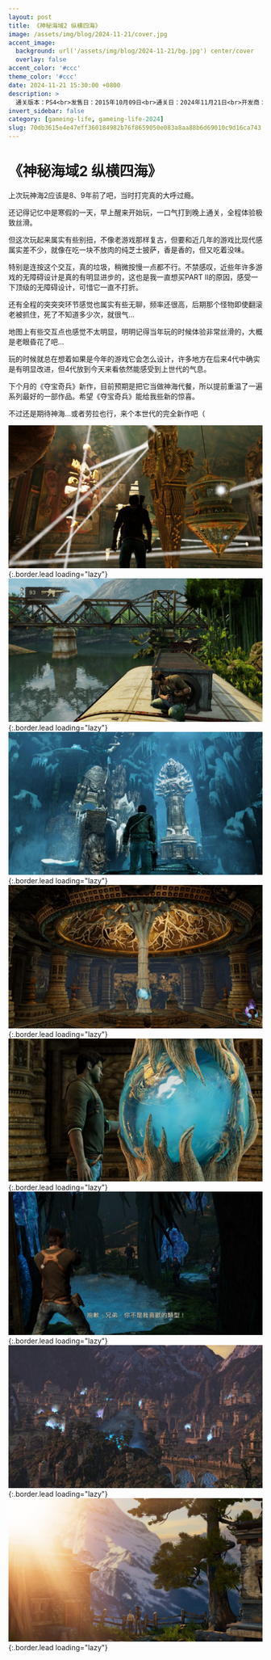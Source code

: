 ```yaml
---
layout: post
title: 《神秘海域2 纵横四海》
image: /assets/img/blog/2024-11-21/cover.jpg
accent_image: 
  background: url('/assets/img/blog/2024-11-21/bg.jpg') center/cover
  overlay: false
accent_color: '#ccc'
theme_color: '#ccc'
date: 2024-11-21 15:30:00 +0800
description: >
  通关版本：PS4<br>发售日：2015年10月09日<br>通关日：2024年11月21日<br>开发商：顽皮狗<br>发行商：索尼互动娱乐
invert_sidebar: false
category: [gameing-life, gameing-life-2024]
slug: 70db3615e4e47eff360184982b76f8659050e083a8aa88b6d69010c9d16ca743
---
```


# 《神秘海域2 纵横四海》

上次玩神海2应该是8、9年前了吧，当时打完真的大呼过瘾。

还记得记忆中是寒假的一天，早上醒来开始玩，一口气打到晚上通关，全程体验极致丝滑。

但这次玩起来属实有些别扭，不像老游戏那样复古，但要和近几年的游戏比现代感属实差不少，就像在吃一块不放肉的纯芝士披萨，香是香的，但又吃着没味。

特别是连按这个交互，真的垃圾，稍微按慢一点都不行。不禁感叹，近些年许多游戏的无障碍设计是真的有明显进步的，这也是我一直想买PART II的原因，感受一下顶级的无障碍设计，可惜它一直不打折。

还有全程的突突突环节感觉也属实有些无聊，频率还很高，后期那个怪物即使翻滚老被抓住，死了不知道多少次，就很气...

地图上有些交互点也感觉不太明显，明明记得当年玩的时候体验非常丝滑的，大概是老眼昏花了吧...

玩的时候就总在想着如果是今年的游戏它会怎么设计，许多地方在后来4代中确实是有明显改进，但4代放到今天来看依然能感受到上世代的气息。

下个月的《夺宝奇兵》新作，目前预期是把它当做神海代餐，所以提前重温了一遍系列最好的一部作品。希望《夺宝奇兵》能给我些新的惊喜。

不过还是期待神海...或者劳拉也行，来个本世代的完全新作吧（

![](/assets/img/blog/2024-11-21/1.jpg){:.border.lead loading="lazy"}
![](/assets/img/blog/2024-11-21/2.jpg){:.border.lead loading="lazy"}
![](/assets/img/blog/2024-11-21/3.jpg){:.border.lead loading="lazy"}
![](/assets/img/blog/2024-11-21/4.jpg){:.border.lead loading="lazy"}
![](/assets/img/blog/2024-11-21/5.jpg){:.border.lead loading="lazy"}
![](/assets/img/blog/2024-11-21/6.jpg){:.border.lead loading="lazy"}
![](/assets/img/blog/2024-11-21/7.jpg){:.border.lead loading="lazy"}
![](/assets/img/blog/2024-11-21/8.jpg){:.border.lead loading="lazy"}